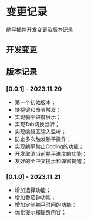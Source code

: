 # 变更记录

躺平插件开发变更及版本记录

## 开发变更

## 版本记录

### [0.0.1] - 2023.11.20

- 第一个初始版本；
- 快捷键和命令触发；
- 实现躺平进度展示；
- 实现Tab切换监听；
- 实现编辑区输入监听；
- 防止多次触发躺平操作；
- 实现躺平禁止Coding的功能；
- 开发取消当前躺平进度的功能；
- 友好的全中文提示和弹窗提醒；

### [0.1.0] - 2023.11.21

- 增加选择功能；
- 增加番茄钟功能；
- 增加定制躺平时间的功能；
- 优化提示和提醒内容；